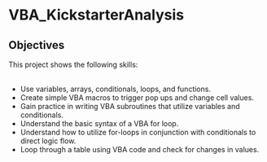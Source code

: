 # VBA_KickstarterAnalysis

## Objectives
This project shows the following skills:<br><br>
* Use variables, arrays, conditionals, loops, and functions.<br>
* Create simple VBA macros to trigger pop ups and change cell values.
* Gain practice in writing VBA subroutines that utilize variables and conditionals.
* Understand the basic syntax of a VBA for loop.
* Understand how to utilize for-loops in conjunction with conditionals to direct logic flow.
* Loop through a table using VBA code and check for changes in values.
